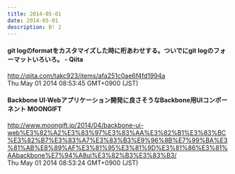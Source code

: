 ```yaml
---
title: 2014-05-01
date: 2014-05-01
description: B! 2
---
```


#### git logのformatをカスタマイズした時に桁あわせする。ついでにgit logのフォーマットいろいろ。 - Qiita
http://qiita.com/takc923/items/afa251c0ae6f4fd1994a<br>
Thu May 01 2014 08:53:45 GMT+0900 (JST)<br>


#### Backbone UI·Webアプリケーション開発に良さそうなBackbone用UIコンポーネント MOONGIFT
http://www.moongift.jp/2014/04/backbone-ui-web%E3%82%A2%E3%83%97%E3%83%AA%E3%82%B1%E3%83%BC%E3%82%B7%E3%83%A7%E3%83%B3%E9%96%8B%E7%99%BA%E3%81%AB%E8%89%AF%E3%81%95%E3%81%9D%E3%81%86%E3%81%AAbackbone%E7%94%A8ui%E3%82%B3%E3%83%B3/<br>
Thu May 01 2014 08:53:24 GMT+0900 (JST)<br>


